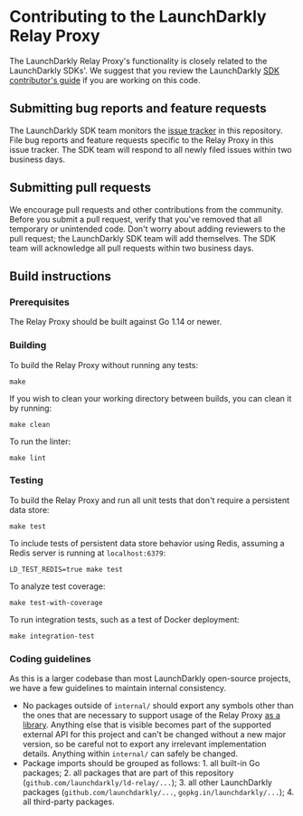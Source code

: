 # Contributing to the LaunchDarkly Relay Proxy
 
The LaunchDarkly Relay Proxy's functionality is closely related to the LaunchDarkly SDKs'. We suggest that you review the LaunchDarkly [SDK contributor's guide](https://docs.launchdarkly.com/docs/sdk-contributors-guide) if you are working on this code.
 
## Submitting bug reports and feature requests

The LaunchDarkly SDK team monitors the [issue tracker](https://github.com/launchdarkly/ld-relay/issues) in this repository. File bug reports and feature requests specific to the Relay Proxy in this issue tracker. The SDK team will respond to all newly filed issues within two business days.
 
## Submitting pull requests
 
We encourage pull requests and other contributions from the community. Before you submit a pull request, verify that you've removed that all temporary or unintended code. Don't worry about adding reviewers to the pull request; the LaunchDarkly SDK team will add themselves. The SDK team will acknowledge all pull requests within two business days.
 
## Build instructions
 
### Prerequisites
 
The Relay Proxy should be built against Go 1.14 or newer.

### Building

To build the Relay Proxy without running any tests:
```
make
```

If you wish to clean your working directory between builds, you can clean it by running:
```
make clean
```

To run the linter:
```
make lint
```

### Testing
 
To build the Relay Proxy and run all unit tests that don't require a persistent data store:
```
make test
```

To include tests of persistent data store behavior using Redis, assuming a Redis server is running at `localhost:6379`:
```
LD_TEST_REDIS=true make test
```

To analyze test coverage:
```
make test-with-coverage
```

To run integration tests, such as a test of Docker deployment:
```
make integration-test
```

### Coding guidelines

As this is a larger codebase than most LaunchDarkly open-source projects, we have a few guidelines to maintain internal consistency.

* No packages outside of `internal/` should export any symbols other than the ones that are necessary to support usage of the Relay Proxy [as a library](./docs/in-app.md). Anything else that is visible becomes part of the supported external API for this project and can't be changed without a new major version, so be careful not to export any irrelevant implementation details. Anything within `internal/` can safely be changed.
* Package imports should be grouped as follows: 1. all built-in Go packages; 2. all packages that are part of this repository (`github.com/launchdarkly/ld-relay/...`); 3. all other LaunchDarkly packages (`github.com/launchdarkly/...`, `gopkg.in/launchdarkly/...`); 4. all third-party packages.
